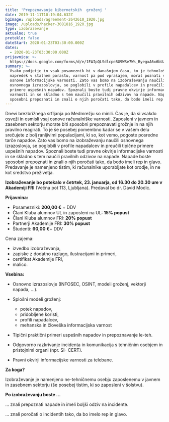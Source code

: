 ```yaml
---
title: 'Prepoznavanje kibernetskih  groženj '
date: 2019-11-11T10:19:04.632Z
bgImage: /uploads/agreement-2642610_1920.jpg
image: /uploads/hacker-3081816_1920.jpg
type: izobrazevanje
aktualno: true
preteklo: false
dateStart: 2020-01-23T03:30:00.000Z
dates:
  - 2020-01-23T03:30:00.000Z
prijavnica: >-
  https://docs.google.com/forms/d/e/1FAIpQLSdlcpe8G9WSe7Ws_ByegxA6x6bUzjB0VZoLB7QNKSMKafrhBQ/viewform?usp=sf_link
summary: >-
  Vsako podjetje in vsak posameznik bi v današnjem času, ko je tehnološki
  napredek v stalnem porastu, varnost pa pod vprašajem, moral poznati vsaj
  osnove informacijske varnosti. Zato vas bomo na izobraževanju naučili
  osnovnega izrazoslovja, se poglobili v profile napadalcev in preučili tipične
  primere uspešnih napadov. Spoznali boste tudi pravne okvirje informacijske
  varnosti in se skladno s tem naučili pravilnih odzivov na napade. Napade boste
  sposobni prepoznati in znali o njih poročati tako, da bodo imeli rep in glavo.
---
```

Dnevi brezbrižnega srfljanja po Medmrežju so minili. Čas je, da si vsakdo osveži in osmisli vsaj osnove računalniške varnosti. Zaposleni v javnem in zasebnem sektorju morate biti sposobni prepoznavati grožnje in na njih pravilno reagirati. To je še posebej pomembno kadar se v vašem delu srečujete z bolj ranljivimi populacijami, ki so, kot vemo, pogoste posredne tarče napadov. Zato vas bomo na izobraževanju naučili osnovnega izrazoslovja, se poglobili v profile napadalcev in preučili tipične primere uspešnih napadov. Spoznali boste tudi pravne okvirje informacijske varnosti in se skladno s tem naučili pravilnih odzivov na napade. Napade boste sposobni prepoznati in znali o njih poročati tako, da bodo imeli rep in glavo. Predavanje je namenjeno tistim, ki računalnike uporabljate kot orodje, in ne kot sredstvo preživetja.

**Izobraževanje bo potekalo v četrtek, 23. januarja, od 16.30 do 20.30 ure v Akademiji FRI** (Večna pot 113, Ljubljana). Predaval bo dr. David Modic.

**Prijavnina:**

* Posamezniki: **200,00 €** + DDV
* Člani Kluba alumnov UL in zaposleni na UL: **15% popust** 
* Člani Kluba alumnov FRI: **20% popust**
* Partnerji Akademije FRI: **30% popust**
* Študenti: **60,00 €**+ DDV

Cena zajema:

* izvedbo izobraževanja,
* zapiske z dodatno razlago, ilustracijami in primeri,
* certifikat Akademije FRI,
* malico.

**Vsebina:**

* Osnovno izrazoslovje (INFOSEC, OSINT, modeli groženj, vektorji napada, ...).
* Splošni modeli groženj:

  * potek napadov, 
  * pridobljene koristi, 
  * profili napadalcev, 
  * mehanska in človeška informacijska varnost
* Tipični praktični primeri uspešnih napadov in prepoznavanje le-teh.
* Odgovorno razkrivanje incidenta in komunikacija s tehničnim osebjem in pristojnimi organi (npr. SI- CERT).
* Pravni okvirji informacijske varnosti za telebane.

**Za koga?**

Izobraževanje je namenjeno ne-tehničnemu osebju zaposlenemu v javnem in zasebnem sektorju (še posebej tistim, ki so zaposleni v šolstvu).

**Po izobraževanju boste …**

… znali prepoznati napade in imeli boljši odziv na incidente.

… znali poročati o incidentih tako, da bo imelo rep in glavo.
